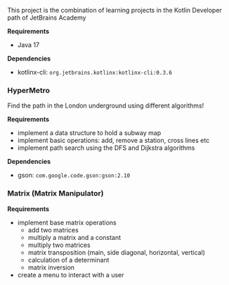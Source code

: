 This project is the combination of learning projects in the Kotlin Developer path of JetBrains Academy

**Requirements**
- Java 17

**Dependencies**
- kotlinx-cli: ```org.jetbrains.kotlinx:kotlinx-cli:0.3.6```

### HyperMetro

Find the path in the London underground using different algorithms!

**Requirements**
- implement a data structure to hold a subway map
- implement basic operations: add, remove a station, cross lines etc
- implement path search using the DFS and Dijkstra algorithms

**Dependencies**
- gson: ```com.google.code.gson:gson:2.10```

### Matrix (Matrix Manipulator)

**Requirements**
- implement base matrix operations
  - add two matrices 
  - multiply a matrix and a constant
  - multiply two matrices
  - matrix transposition (main, side diagonal, horizontal, vertical)
  - calculation of a determinant 
  - matrix inversion 
- create a menu to interact with a user 
